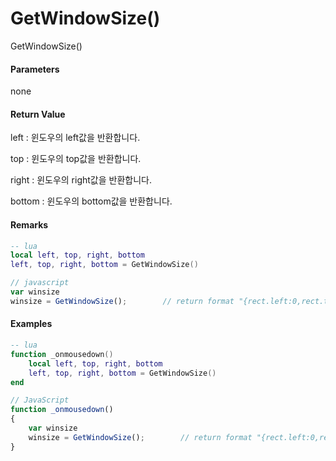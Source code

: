 # GetWindowSize\(\)

GetWindowSize\(\)

#### Parameters

none

#### Return Value

left : 윈도우의 left값을 반환합니다.

top : 윈도우의 top값을 반환합니다.

right : 윈도우의 right값을 반환합니다.

bottom : 윈도우의 bottom값을 반환합니다.

#### Remarks



```lua
-- lua
local left, top, right, bottom
left, top, right, bottom = GetWindowSize()
```

```js
// javascript
var winsize
winsize = GetWindowSize();        // return format "{rect.left:0,rect.top:0,rect.right:1920,rect.bottom:1080}"
```

#### 

#### Examples

```lua
-- lua
function _onmousedown()
    local left, top, right, bottom
    left, top, right, bottom = GetWindowSize()
end
```

```js
// JavaScript
function _onmousedown()
{    
    var winsize
    winsize = GetWindowSize();        // return format "{rect.left:0,rect.top:0,rect.right:1920,rect.bottom:1080}"
}
```



